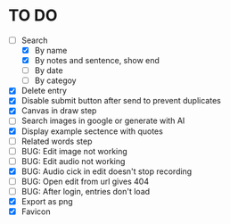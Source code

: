 # TO DO

- [ ] Search
  - [x] By name
  - [x] By notes and sentence, show end
  - [ ] By date
  - [ ] By categoy
- [x] Delete entry
- [x] Disable submit button after send to prevent duplicates
- [x] Canvas in draw step
- [ ] Search images in google or generate with AI
- [x] Display example sectence with quotes
- [ ] Related words step
- [ ] BUG: Edit image not working
- [ ] BUG: Edit audio not working
- [x] BUG: Audio cick in edit doesn't stop recording
- [ ] BUG: Open edit from url gives 404
- [ ] BUG: After login, entries don't load
- [x] Export as png
- [x] Favicon
